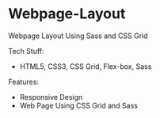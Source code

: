 # Webpage-Layout
Webpage Layout Using Sass and CSS Grid

Tech Stuff: 
- HTML5, CSS3, CSS Grid, Flex-box, Sass

Features:
- Responsive Design
- Web Page Using CSS Grid and Sass
